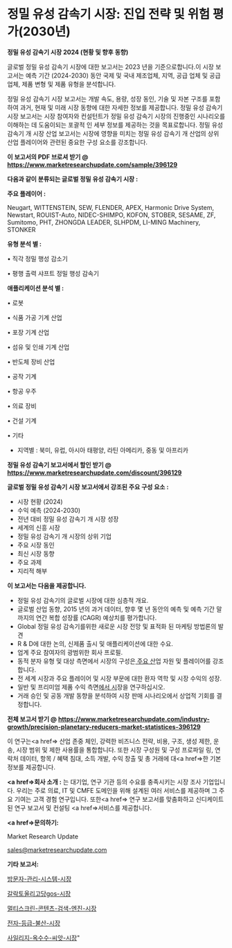 # 정밀 유성 감속기 시장: 진입 전략 및 위험 평가(2030년)

<strong>정밀 유성 감속기 시장 2024 (현황 및 향후 동향)</strong>

글로벌 정밀 유성 감속기 시장에 대한 보고서는 2023 년을 기준으로합니다.이 시장 보고서는 예측 기간 (2024-2030) 동안 국제 및 국내 제조업체, 지역, 공급 업체 및 공급 업체, 제품 변형 및 제품 유형을 분석합니다.

정밀 유성 감속기 시장 보고서는 개발 속도, 용량, 성장 동인, 기술 및 자본 구조를 포함하여 과거, 현재 및 미래 시장 동향에 대한 자세한 정보를 제공합니다. 정밀 유성 감속기 시장 보고서는 시장 참여자와 컨설턴트가 정밀 유성 감속기 시장의 진행중인 시나리오를 이해하는 데 도움이되는 포괄적 인 세부 정보를 제공하는 것을 목표로합니다. 정밀 유성 감속기 개 시장 산업 보고서는 시장에 영향을 미치는 정밀 유성 감속기 개 산업의 상위 산업 플레이어와 관련된 중요한 구성 요소를 강조합니다.



<strong>이 보고서의 PDF 브로셔 받기 @ <a href=https://www.marketresearchupdate.com/sample/396129>https://www.marketresearchupdate.com/sample/396129</a></strong>



<strong>다음과 같이 분류되는 글로벌 정밀 유성 감속기 시장 :</strong>



<strong>주요 플레이어 :</strong>

Neugart, WITTENSTEIN, SEW, FLENDER, APEX, Harmonic Drive System, Newstart, ROUIST-Auto, NIDEC-SHIMPO, KOFON, STOBER, SESAME, ZF, Sumitomo, PHT, ZHONGDA LEADER, SLHPDM, LI-MING Machinery, STONKER



<strong>유형 분석 별 :</strong>

• 직각 정밀 행성 감소기

• 평행 출력 샤프트 정밀 행성 감속기



<strong>애플리케이션 분석 별 :</strong>

• 로봇

• 식품 가공 기계 산업

• 포장 기계 산업

• 섬유 및 인쇄 기계 산업

• 반도체 장비 산업

• 공작 기계

• 항공 우주

• 의료 장비

• 건설 기계

• 기타

<ul>
  <li>지역별 : 북미, 유럽, 아시아 태평양, 라틴 아메리카, 중동 및 아프리카</li>
</ul>


<strong>정밀 유성 감속기 보고서에서 할인 받기 @ <a href=https://www.marketresearchupdate.com/discount/396129>https://www.marketresearchupdate.com/discount/396129</a></strong>



<strong>글로벌 정밀 유성 감속기 시장 보고서에서 강조된 주요 구성 요소 :</strong>
<ul>
  <li>시장 현황 (2024)</li>
  <li>수익 예측 (2024-2030)</li>
  <li>전년 대비 정밀 유성 감속기 개 시장 성장</li>
  <li>세계의 신흥 시장</li>
  <li>정밀 유성 감속기 개 시장의 상위 기업</li>
  <li>주요 시장 동인</li>
  <li>최신 시장 동향</li>
  <li>주요 과제</li>
  <li>지리적 해부</li>
</ul>


<strong>이 보고서는 다음을 제공합니다.</strong>
<ul>
  <li>정밀 유성 감속기의 글로벌 시장에 대한 심층적 개요.</li>
  <li>글로벌 산업 동향, 2015 년의 과거 데이터, 향후 몇 년 동안의 예측 및 예측 기간 말까지의 연간 복합 성장률 (CAGR) 예상치를 평가합니다.</li>
  <li>Global 정밀 유성 감속기를위한 새로운 시장 전망 및 표적화 된 마케팅 방법론의 발견</li>
  <li>R &amp; D에 대한 논의, 신제품 출시 및 애플리케이션에 대한 수요.</li>
  <li>업계 주요 참여자의 광범위한 회사 프로필.</li>
  <li>동적 분자 유형 및 대상 측면에서 시장의 구성은<a href=> 주요 산</a>업 자원 및 플레이어를 강조합니다.</li>
  <li>전 세계 시장과 주요 플레이어 및 시장 부문에 대한 환자 역학 및 시장 수익의 성장.</li>
  <li>일반 및 프리미엄 제품 수익 측면<a href=>에서 시</a>장을 연구하십시오.</li>
  <li>거래 승인 및 공동 개발 동향을 분석하여 시장 판매 시나리오에서 상업적 기회를 결정합니다.</li>
</ul>



<strong>전체 보고서 받기 @ <a href=https://www.marketresearchupdate.com/industry-growth/precision-planetary-reducers-market-statistices-396129>https://www.marketresearchupdate.com/industry-growth/precision-planetary-reducers-market-statistices-396129</a></strong>

이 연구는<a href=> 산업 존중</a> 체인, 강력한 비즈니스 전략, 비용, 구조, 생성 제한, 운송, 시장 범위 및 제한 사용률을 통합합니다. 또한 시장 구성원 및 구성 프로파일 링, 연락처 데이터, 항목 / 혜택 침대, 소득 개발, 수익 창출 및 총 거래에 대<a href=>한 기본 </a>정보를 제공합니다.



<strong><a href=>회사 소</a>개 :</strong>
는 대기업, 연구 기관 등의 수요를 충족시키는 시장 조사 기업입니다. 우리는 주로 의료, IT 및 CMFE 도메인을 위해 설계된 여러 서비스를 제공하며 그 주요 기여는 고객 경험 연구입니다. 또한<a href=> 연구 보</a>고서를 맞춤화하고 신디케이트 된 연구 보고서 및 컨설팅 <a href=>서비스</a>를 제공합니다.



<strong><a href=>문의하기:</a></strong>

Market Research Update

sales@marketresearchupdate.com



<strong>기타 보고서:</strong>

<a href=https://www.linkedin.com/pulse/방문자-관리-시스템-시장-현재-및-미래-성장-2029-market-matrix-musings-analysis/>방문자-관리-시스템-시장</a>

<a href=https://www.linkedin.com/pulse/갈락토올리고당gos-시장-규모-및-성장-2023-consumer-connection-compendium-ana-eozpf/>갈락토올리고당gos-시장</a>

<a href=https://www.linkedin.com/pulse/멀티스크린-콘텐츠-검색-엔진-시장-동향-및-성장-전망-consumer-connection-chronicles-24--fwplf/>멀티스크린-콘텐츠-검색-엔진-시장</a>

<a href=https://www.linkedin.com/pulse/전자-등급-불산-시장-규모-및-성장-2023-analytics-alchemy-360-analysis-oom2f/>전자-등급-불산-시장</a>

<a href=https://www.linkedin.com/pulse/사일리지-옥수수-씨앗-시장-진입-전략-및-위험-평가2029년-market-matrix-musings-analysis-9uwaf/>사일리지-옥수수-씨앗-시장</a>"
